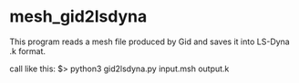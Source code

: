 # mesh_gid2lsdyna

This program reads a mesh file produced by Gid and saves it into LS-Dyna .k format.

call like this:
$> python3 gid2lsdyna.py input.msh output.k

